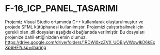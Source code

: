# F-16_ICP_PANEL_TASARIMI
 Projemiz Visual Studio ortamında C++ kullanılarak oluşturulmuştur ve projede SFML kütüphanesi kullanılmıştır. Projemizi çalıştırbailmek için gerekli olan .dll dosyaları aşağıdaki bağlantıda verilmiştir. Bu dosyaları projenize dahil ettiğinizden emin olumuz.
https://drive.google.com/drive/folders/1RDWi0xzZVX_UOBjyVWowIkD6kExXp6HF?usp=sharing
